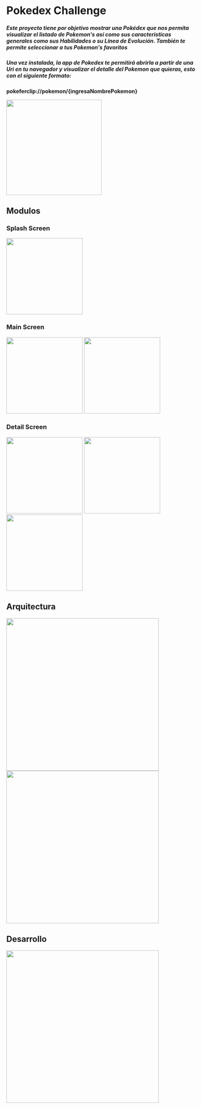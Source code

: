 # Pokedex Challenge
##### Este proyecto tiene por objetivo mostrar una Pokédex que nos permita visualizar el listado de Pokemon's así como sus caracteristicas generales como sus Habilidades o su Línea de Evolución. También te permite seleccionar a tus Pokemon's favoritos

##### Una vez instalada, la app de Pokedex te permitirá abrirla a partir de una Uri en tu navegador y visualizar el detalle del Pokemon que quieras, esto con el siguiente formato: 
**pokeferclip://pokemon/{ingresaNombrePokemon}** 

<img src="https://github.com/fernandomeg/Pokedex/assets/57393785/ae7d7c92-f409-43ba-a7fd-c7a0ea47cd88" alt="" width="250"/>

## Modulos

### Splash Screen
<img src="https://github.com/fernandomeg/Pokedex/assets/57393785/f60e3ea5-6fa4-43e1-b6c4-d1885a992192" alt="" width="200"/>

### Main Screen
<img src="https://github.com/fernandomeg/Pokedex/assets/57393785/34f36490-ed67-43b3-bf67-86cc25d79acc" alt="" width="200"/> <img src="https://github.com/fernandomeg/Pokedex/assets/57393785/86df1707-42c3-4380-b421-28b461f8eab1" alt="" width="200"/>

### Detail Screen
<img src="https://github.com/fernandomeg/Pokedex/assets/57393785/a986919c-4467-4740-bf90-d0cf45d224dc" alt="" width="200"/> <img src="https://github.com/fernandomeg/Pokedex/assets/57393785/c99bfdae-32e4-4671-9ad1-b9d3adb29bbe" alt="" width="200"/> <img src="https://github.com/fernandomeg/Pokedex/assets/57393785/b0d9b41c-2599-4fc6-b711-c9ba1cfd2506" alt="" width="200"/>

## Arquitectura
<img src="https://github.com/fernandomeg/Pokedex/assets/57393785/cbf73a7a-2c17-48c3-a791-f6022fe6bb61" alt="" width="400"/> <img src="https://github.com/fernandomeg/Pokedex/assets/57393785/e5c9ff8a-e53a-4497-a311-dc4258ce5753" alt="" width="400"/>

## Desarrollo
<img src="https://github.com/fernandomeg/Pokedex/assets/57393785/0ab18f26-2962-44c6-81d5-ddd0fbb11f17" alt="" width="400"/>

